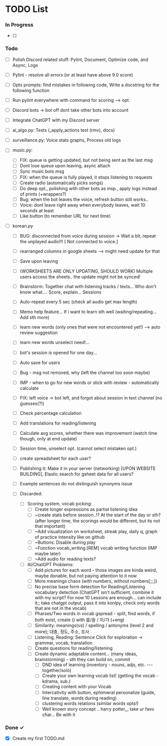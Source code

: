 # TODO List

### In Progress

- [ ]

### Todo

- [ ] Polish Discord related stuff: Pylint, Document, Optimize code, and Async, Logs
- [ ] Pylint - resolve all errors (or at least have above 9.0 score)
- [ ] Opts prompts: find mistakes in following code, Write a docstring for the following function
- [ ] Run pylint everywhere with command for scoring --> opt.
- [ ] Discord bots -> bot off dont take other bots into account

- [ ] Integrate ChatGPT with my Discord server
- [ ] ai_algo.py: Tests (_apply_actions test (rmv), docs)
- [ ] surveillance.py: Voice stats graphs, Process old logs
- [ ] music.py:
  - [ ] FIX: queue is getting updated, but not being sent as the last msg
  - [ ] Dont lose queue upon leaving, async attach
  - [ ] Sync music bots msg
  - [ ] FIX: when the queue is fully played, it stops listening to requests
  - [ ] Create radio (automatically picks songs)
  - [ ] Do deep opt., polishing with other bots as insp., apply logs instead of prints (+wrappers?)
  - [ ] Bug: when the bot leaves the voice, refresh button still works..
  - [ ] Voice: dont leave right away when everybody leaves, wait 10 seconds at least
  - [ ] Like button (to remember URL for next time)

- [ ] korean.py
  - [ ] BUG: disconnected from voice during session -> Wait a bit, repeat the unplayed audio!!! [ Not connected to voice.]
  - [ ] rearranged columns in google sheets --> might need update for that
  - [ ] Save upon leaving
  - [ ] (WORKSHEETS ARE ONLY UPDATING, SHOULD WORK) Multiple users access the sheets.. the update might not be synced!
  - [ ] Brainstorm: Together chat with listening tracks / texts... Who don't know what.... Score, explain... Sessions 
  - [ ] Auto-repeat every 5 sec (check all audio get max length)
  - [ ] Memo help feature... If i want to learn sth well (waiting/repeating... Add sth more)
  - [ ] learn new words (only ones that were not encountered yet!) --> auto review suggestion
  - [ ] learn new words unselect need!...
  - [ ] bot's session is opened for one day...
  - [ ] Auto save for users
  - [ ] Bug - msg not removed, why (left the channel too soon maybe)
  - [ ] IMP - when to go for new words or stick with review - automatically calculate
  - [ ] FIX: left voice -> bot left, and forgot about session in text channel (no guesses(?))
  - [ ] Check percentage calculation
  - [ ] Add translations for reading/listening
  - [ ] Calculate avg scores, whether there was improvement (watch time though, only at end update)
  - [ ] Session time, unselect opt. (cannot select mistaken opt.)

  - [ ] create spreadsheet for each user?
  - [ ] Publishing it: Make it in your server (networking) [UPON WEBSITE BUILDING], Elastic search for gsheet data for all users?
  - [ ] Example sentences do not distinguish synonyms issue

  - [ ] Discarded:
    - [ ] Scoring system, vocab picking:
      - [ ] Create longer expressions as partial listening idea
      - [ ] ~create stats before session..!? At the start of the day or sth? (after longer time, the scorings would be different, but its not that important)
      - [ ] ~Add visualization on worksheet, streak play, daily q, graph of practice intensity like on github
      - [ ] ~Buttons: Disable during play
      - [ ] ~Function vocab_writing [REM] vocab writing function (IMP maybe later)
      - [ ] ~Add audio for reading texts?
  
    - [ ] AI/ChatGPT Problems:
      - [ ] Add pictures for each word - those images are kinda weird, maybe donable, but not paying attention to it now
      - [ ] More meanings chaos (with numbers, without numbers[;;;])
      - [ ] No precise base form detection for Reading/Listening vocabulary detection (ChatGPT isn't sufficient, combine it with my script? For now 10 Lessons are enough... can include it;; take chatgpt output, pass it into konlpy, check only words that are not in the vocab)
      - [ ] Pharses/Two words in vocab gspread - split, find words, if both exist, create () with 를/을 / 이/가 (+eng)
      - [ ] Similarity: meanings(vs) / spelling / antonyms (level 2 and more); 대충, 정도, 주소, 조사
      - [ ] Listening, Reading: Sentence Click for exploration -> grammar, vocab, translation
      - [ ] Create questions for reading/listening
      - [ ] Create dynamic adaptable content... (many ideas, brainstorming) - sth they can build on, commit
         - [ ] DND idea of learning (inventory - nouns, adjs, etc. --- together/solo)
         - [ ] Create your own learning vocab list! (getting the vocab - kdrama, sub.)
         - [ ] Creating content with your Vocab
         - [ ] Intercativity with button, ephimwral personalize (guide, line translate, words during reading)
         - [ ] clustering words relations (similar words opts!)
         - [ ] Well known story concept .. harry potter,,, take ur favo char... Be with it

### Done ✓

- [x] Create my first TODO.md  
